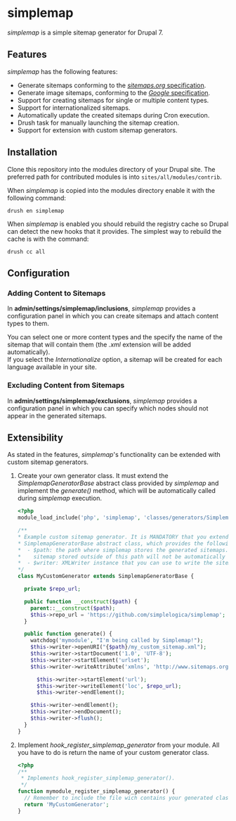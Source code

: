 # simplemap
_simplemap_ is a simple sitemap generator for Drupal 7.


## Features
_simplemap_ has the following features:

- Generate sitemaps conforming to the
  [_sitemaps.org_ specification](http://www.sitemaps.org/).
- Generate image sitemaps, conforming to the
  [_Google_ specification](https://support.google.com/webmasters/answer/178636).
- Support for creating sitemaps for single or multiple content types.
- Support for internationalized sitemaps.
- Automatically update the created sitemaps during Cron execution.
- Drush task for manually launching the sitemap creation.
- Support for extension with custom sitemap generators.


## Installation
Clone this repository into the modules directory of your Drupal site.  The
preferred path for contributed modules is into `sites/all/modules/contrib`.

When _simplemap_ is copied into the modules directory enable it with the
following command:

```shell
drush en simplemap
```

When _simplemap_ is enabled you should rebuild the registry cache so Drupal can
detect the new hooks that it provides.  The simplest way to rebuild the cache
is with the command:

```shell
drush cc all
```


## Configuration

### Adding Content to Sitemaps
In **admin/settings/simplemap/inclusions**, _simplemap_ provides a configuration
panel in which you can create sitemaps and attach content types to them.

You can select one or more content types and the specify the name of the sitemap
that will contain them (the _.xml_ extension will be added automatically).  
If you select the _Internationalize_ option, a sitemap will be created for each
language available in your site.

### Excluding Content from Sitemaps
In **admin/settings/simplemap/exclusions**, _simplemap_ provides a configuration
panel in which you can specify which nodes should not appear in the generated
sitemaps.


## Extensibility
As stated in the features, _simplemap_'s functionality can be extended with
custom sitemap generators.

1. Create your own generator class.  It must extend the _SimplemapGeneratorBase_
   abstract class provided by _simplemap_ and implement the _generate()_ method,
   which will be automatically called during _simplemap_ execution.

    ```php
    <?php
    module_load_include('php', 'simplemap', 'classes/generators/SimplemapGeneratorBase');

    /**
    * Example custom sitemap generator. It is MANDATORY that you extend the
    * SimplemapGeneratorBase abstract class, which provides the following variables:
    *  - $path: the path where simplemap stores the generated sitemaps.  Any
    *    sitemap stored outside of this path will not be automatically detected.
    *  - $writer: XMLWriter instance that you can use to write the sitemap content.
    */
    class MyCustomGenerator extends SimplemapGeneratorBase {

      private $repo_url;

      public function __construct($path) {
        parent::__construct($path);
        $this->repo_url = 'https://github.com/simplelogica/simplemap';
      }

      public function generate() {
        watchdog('mymodule', "I'm being called by Simplemap!");
        $this->writer->openURI("{$path}/my_custom_sitemap.xml");
        $this->writer->startDocument('1.0', 'UTF-8');
        $this->writer->startElement('urlset');
        $this->writer->writeAttribute('xmlns', 'http://www.sitemaps.org/schemas/sitemap/0.9');

          $this->writer->startElement('url');
          $this->writer->writeElement('loc', $repo_url);
          $this->writer->endElement();

        $this->writer->endElement();
        $this->writer->endDocument();
        $this->writer->flush();
      }
    }
    ```

2. Implement _hook_register_simplemap_generator_ from your module.  All you
   have to do is return the name of your custom generator class.

   ```php
   <?php
   /**
    * Implements hook_register_simplemap_generator().
    */
   function mymodule_register_simplemap_generator() {
     // Remember to include the file wich contains your generated class.
     return 'MyCustomGenerator';
   }
   ```
